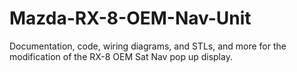 # Mazda-RX-8-OEM-Nav-Unit
Documentation, code, wiring diagrams, and STLs, and more for the modification of the RX-8 OEM Sat Nav pop up display.
